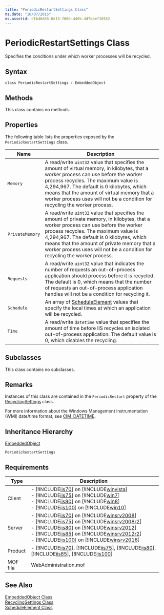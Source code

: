 ```yaml
---
title: "PeriodicRestartSettings Class"
ms.date: "10/07/2016"
ms.assetid: dfb46d88-0d13-f66b-440b-dd7eeef10582
---
```

# PeriodicRestartSettings Class
Specifies the conditions under which worker processes will be recycled.  
  
## Syntax  
  
```vbs  
class PeriodicRestartSettings : EmbeddedObject  
```  
  
## Methods  
 This class contains no methods.  
  
## Properties  
 The following table lists the properties exposed by the `PeriodicRestartSettings` class.  
  
|Name|Description|  
|----------|-----------------|  
|`Memory`|A read/write `uint32` value that specifies the amount of virtual memory, in kilobytes, that a worker process can use before the worker process recycles. The maximum value is 4,294,967. The default is 0 kilobytes, which means that the amount of virtual memory that a worker process uses will not be a condition for recycling the worker process.|  
|`PrivateMemory`|A read/write `uint32` value that specifies the amount of private memory, in kilobytes, that a worker process can use before the worker process recycles. The maximum value is 4,294,967. The default is 0 kilobytes, which means that the amount of private memory that a worker process uses will not be a condition for recycling the worker process.|  
|`Requests`|A read/write `uint32` value that indicates the number of requests an out-of-process application should process before it is recycled. The default is 0, which means that the number of requests an out-of-process application handles will not be a condition for recycling it.|  
|`Schedule`|An array of [ScheduleElement](../wmi-provider/scheduleelement-class.md) values that specify the local times at which an application will be recycled.|  
|`Time`|A read/write `datetime` value that specifies the amount of time before IIS recycles an isolated out-of-process application. The default value is 0, which disables the recycling.|  
  
## Subclasses  
 This class contains no subclasses.  
  
## Remarks  
 Instances of this class are contained in the `PeriodicRestart` property of the [RecyclingSettings](../wmi-provider/recyclingsettings-class.md) class.  
  
 For more information about the Windows Management Instrumentation (WMI) date/time format, see [CIM_DATETIME](http://go.microsoft.com/fwlink/?LinkId=57551).  
  
## Inheritance Hierarchy  
 [EmbeddedObject](../wmi-provider/embeddedobject-class.md)  
  
 `PeriodicRestartSettings`  
  
## Requirements  
  
|Type|Description|  
|----------|-----------------|  
|Client|-   [!INCLUDE[iis70](../wmi-provider/includes/iis70-md.md)] on [!INCLUDE[winvista](../wmi-provider/includes/winvista-md.md)]<br />-   [!INCLUDE[iis75](../wmi-provider/includes/iis75-md.md)] on [!INCLUDE[win7](../wmi-provider/includes/win7-md.md)]<br />-   [!INCLUDE[iis80](../wmi-provider/includes/iis80-md.md)] on [!INCLUDE[win8](../wmi-provider/includes/win8-md.md)]<br />-   [!INCLUDE[iis100](../wmi-provider/includes/iis100-md.md)] on [!INCLUDE[win10](../wmi-provider/includes/win10-md.md)]|  
|Server|-   [!INCLUDE[iis70](../wmi-provider/includes/iis70-md.md)] on [!INCLUDE[winsrv2008](../wmi-provider/includes/winsrv2008-md.md)]<br />-   [!INCLUDE[iis75](../wmi-provider/includes/iis75-md.md)] on [!INCLUDE[winsrv2008r2](../wmi-provider/includes/winsrv2008r2-md.md)]<br />-   [!INCLUDE[iis80](../wmi-provider/includes/iis80-md.md)] on [!INCLUDE[winsrv2012](../wmi-provider/includes/winsrv2012-md.md)]<br />-   [!INCLUDE[iis85](../wmi-provider/includes/iis85-md.md)] on [!INCLUDE[winsrv2012r2](../wmi-provider/includes/winsrv2012r2-md.md)]<br />-   [!INCLUDE[iis100](../wmi-provider/includes/iis100-md.md)] on [!INCLUDE[winsrv2016](../wmi-provider/includes/winsrv2016-md.md)]|  
|Product|-   [!INCLUDE[iis70](../wmi-provider/includes/iis70-md.md)], [!INCLUDE[iis75](../wmi-provider/includes/iis75-md.md)], [!INCLUDE[iis80](../wmi-provider/includes/iis80-md.md)], [!INCLUDE[iis85](../wmi-provider/includes/iis85-md.md)], [!INCLUDE[iis100](../wmi-provider/includes/iis100-md.md)]|  
|MOF file|WebAdministration.mof|  
  
## See Also  
 [EmbeddedObject Class](../wmi-provider/embeddedobject-class.md)   
 [RecyclingSettings Class](../wmi-provider/recyclingsettings-class.md)   
 [ScheduleElement Class](../wmi-provider/scheduleelement-class.md)